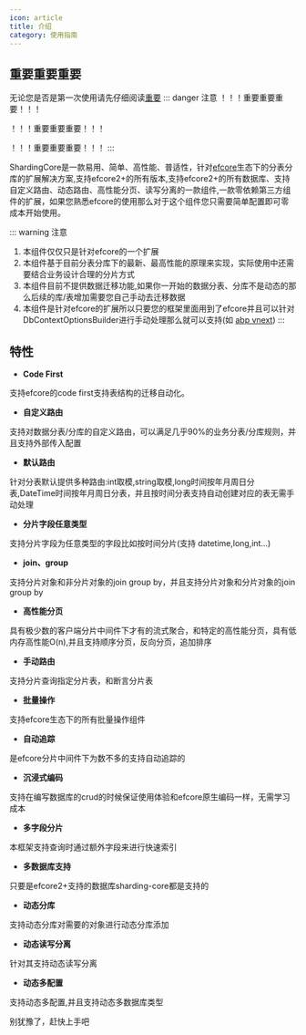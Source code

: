 ```yaml
---
icon: article
title: 介绍
category: 使用指南
---
```


## 重要重要重要
无论您是否是第一次使用请先仔细阅读[重要](/sharding-core-doc/important)
::: danger 注意
！！！重要重要重要！！！

！！！重要重要重要！！！

！！！重要重要重要！！！
:::

ShardingCore是一款易用、简单、高性能、普适性，针对[efcore](https://github.com/dotnet/efcore)生态下的分表分库的扩展解决方案,支持efcore2+的所有版本,支持efcore2+的所有数据库、支持自定义路由、动态路由、高性能分页、读写分离的一款组件,一款零依赖第三方组件的扩展，如果您熟悉efcore的使用那么对于这个组件您只需要简单配置即可零成本开始使用。

::: warning 注意
1. 本组件仅仅只是针对efcore的一个扩展
2. 本组件基于目前分表分库下的最新、最高性能的原理来实现，实际使用中还需要结合业务设计合理的分片方式
3. 本组件目前不提供数据迁移功能,如果你一开始的数据分表、分库不是动态的那么后续的库/表增加需要您自己手动去迁移数据
4. 本组件是针对efcore的扩展所以只要您的框架里面用到了efcore并且可以针对DbContextOptionsBuilder进行手动处理那么就可以支持(如 [abp vnext](https://github.com/abpframework/abp))
:::



## 特性
* **Code First**

支持efcore的code first支持表结构的迁移自动化。

* **自定义路由**

支持对数据分表/分库的自定义路由，可以满足几乎90%的业务分表/分库规则，并且支持外部传入配置

* **默认路由**

针对分表默认提供多种路由:int取模,string取模,long时间按年月周日分表,DateTime时间按年月周日分表，并且按时间分表支持自动创建对应的表无需手动处理

* **分片字段任意类型**

支持分片字段为任意类型的字段比如按时间分片(支持 datetime,long,int...)

* **join、group**

支持分片对象和非分片对象的join group by，并且支持分片对象和分片对象的join group by

* **高性能分页**

具有极少数的客户端分片中间件下才有的流式聚合，和特定的高性能分页，具有低内存高性能O(n),并且支持顺序分页，反向分页，追加排序

* **手动路由**

支持分片查询指定分片表，和断言分片表

* **批量操作**

支持efcore生态下的所有批量操作组件

* **自动追踪**

是efcore分片中间件下为数不多的支持自动追踪的

* **沉浸式编码**

支持在编写数据库的crud的时候保证使用体验和efcore原生编码一样，无需学习成本

* **多字段分片**

本框架支持查询时通过额外字段来进行快速索引

* **多数据库支持**

只要是efcore2+支持的数据库sharding-core都是支持的

* **动态分库**

支持动态分库对需要的对象进行动态分库添加

* **动态读写分离**

针对其支持动态读写分离

* **动态多配置**

支持动态多配置,并且支持动态多数据库类型



别犹豫了，赶快上手吧